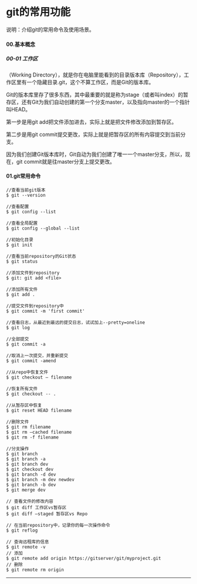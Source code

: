 # git的常用功能

说明：介绍git的常用命令及使用场景。

#### 00.基本概念

##### 00-01 工作区

（Working Directory），就是你在电脑里能看到的目录版本库（Repository），工作区里有一个隐藏目录.git，这个不算工作区，而是Git的版本库。

Git的版本库里存了很多东西，其中最重要的就是称为stage（或者叫index）的暂存区，还有Git为我们自动创建的第一个分支master，以及指向master的一个指针叫HEAD。

第一步是用git add把文件添加进去，实际上就是把文件修改添加到暂存区。

第二步是用git commit提交更改，实际上就是把暂存区的所有内容提交到当前分支。

因为我们创建Git版本库时，Git自动为我们创建了唯一一个master分支，所以，现在，git commit就是往master分支上提交更改。


#### 01.git常用命令

	//查看当前git版本
	$ git --version

	//查看配置
	$ git config --list
	
	//查看全局配置
	$ git config --global --list
	
	//初始化目录
	$ git init

	//查看当前repository的Git状态
	$ git status

	//添加文件到repository
	$ git: git add <file>

	//添加所有文件
	$ git add .

	//提交文件到repository中
	$ git commit -m 'first commit'

	//查看日志，从最近到最远的提交日志，试试加上--pretty=oneline
	$ git log

	//全部提交
	$ git commit -a

	//取消上一次提交，并重新提交
	$ git commit -amend

	//从repo中恢复文件
	$ git checkout – filename

	//恢复所有文件
	$ git checkout -- .

	//从暂存区中恢复
	$ git reset HEAD filename

	//删除文件
	$ git rm filename
	$ git rm –cached filename
	$ git rm -f filename
	
	//分支操作
	$ git branch
	$ git branch -a
	$ git branch dev
	$ git checkout dev
	$ git branch -d dev
	$ git branch -m dev newdev
	$ git branch -b dev
	$ git merge dev
	
	// 查看文件的修改内容
	$ git diff 工作区vs暂存区
	$ git diff –staged 暂存区vs Repo
	
	// 在当前repository中，记录你的每一次操作命令
	$ git reflog
	
	// 查询远程库的信息
	$ git remote -v
	// 添加
	$ git remote add origin https://gitserver/git/myproject.git
	// 删除
	$ git remote rm origin

---
